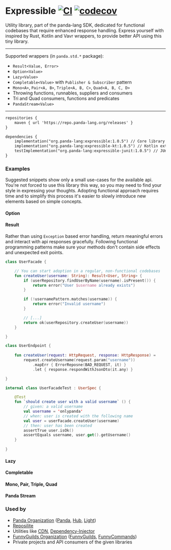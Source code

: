 # Expressible [![CI](https://github.com/panda-lang/expressible/actions/workflows/maven.yml/badge.svg)](https://github.com/panda-lang/expressible/actions/workflows/maven.yml) [![codecov](https://codecov.io/gh/panda-lang/expressible/branch/main/graph/badge.svg?token=LI1PAPD6NM)](https://codecov.io/gh/panda-lang/expressible)
Utility library, part of the panda-lang SDK, dedicated for functional codebases that require enhanced response handling.
Express yourself with inspired by Rust, Kotlin and Vavr wrappers, to provide better API using this tiny library.

<hr>

Supported wrappers (in `panda.std.*` package):
* `Result<Value, Error>`
* `Option<Value>`
* `Lazy<Value>`
* `Completable<Value>` with `Publisher & Subscriber` pattern
* `Mono<A>`, `Pair<A, B>`, `Triple<A, B, C>`, `Quad<A, B, C, D>`
* Throwing functions, runnables, suppliers and consumers
* Tri and Quad consumers, functions and predicates 
* `PandaStream<Value>` 

<hr>

```xml
repositories {
    maven { url 'https://repo.panda-lang.org/releases' }
}

dependencies {
    implementation("org.panda-lang:expressible:1.0.5") // Core library
    implementation("org.panda-lang:expressible-kt:1.0.5") // Kotlin extensions
    testImplementation("org.panda-lang:expressible-junit:1.0.5") // JUnit extensions
}
```

### Examples
Suggested snippets show only a small use-cases for the available api. 
You're not forced to use this library this way, so you may need to find your style in expressing your thoughts.
Adopting functional approach requires time and to simplify this process it's easier to slowly introduce new elements based on simple concepts.

#### Option

#### Result

Rather than using `Exception` based error handling, return meaningful errors and interact with api responses gracefully.
Following functional programming patterns make sure your methods don't contain side effects and unexpected exit points. 

```kotlin
class UserFacade {

    // You can start adoption in a regular, non-functional codebases
    fun createUser(username: String): Result<User, String> {
        if (userRepository.findUserByName(username).isPresent()) {
            return error("User $username already exists")
        }

        if (!usernamePattern.matches(username)) {
            return error("Invalid username")
        }

        // [...]
        return ok(userRepository.createUser(username))
    }

}

class UserEndpoint {
    
    fun createUser(request: HttpRequest, response: HttpResponse) =
        request.createUsername(request.param("username"))
            .mapErr { ErrorReposne(BAD_REQUEST, it) }
            .let { response.respondWithJsonDto(it.any) }

}

internal class UserFacadeTest : UserSpec {

    @Test
    fun `should create user with a valid username` () {
        // given: a valid username
        val username = 'onlypanda'
        // when: user is created with the following name
        val user = userFacade.createUser(username)
        // then: user has been created
        assertTrue user.isOk()
        assertEquals username, user.get().getUsername()
    }
    
} 
```

#### Lazy

#### Completable

#### Mono, Pair, Triple, Quad

#### Panda Stream

### Used by

* [Panda Organization](https://github.com/panda-lang) ([Panda](https://github.com/panda-lang/panda), [Hub](https://github.com/panda-lang/hub), [Light](https://github.com/panda-lang))
* [Reposilite](https://github.com/dzikoysk/reposilite)
* Utilities like [CDN](https://github.com/dzikoysk/cdn), [Dependency-Injector](https://github.com/dzikoysk/dependency-injector)
* [FunnyGuilds Organization](https://github.com/FunnyGuilds) ([FunnyGuilds](https://github.com/FunnyGuilds/FunnyGuilds), [FunnyCommands](https://github.com/FunnyGuilds/FunnyCommands))
* Private projects and API consumers of the given libraries
